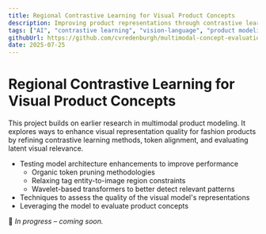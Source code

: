 ```yaml
---
title: Regional Contrastive Learning for Visual Product Concepts
description: Improving product representations through contrastive learning with optimized regional grounding. Then, the fine-grained product representations are leveraged for predicting customer sentiment and response.
tags: ["AI", "contrastive learning", "vision-language", "product modeling", "representation learning"]
githubUrl: https://github.com/cvredenburgh/multimodal-concept-evaluation
date: 2025-07-25
---
```


# Regional Contrastive Learning for Visual Product Concepts

This project builds on earlier research in multimodal product modeling. It explores ways to enhance visual representation quality for fashion products by refining contrastive learning methods, token alignment, and evaluating latent visual relevance.

- Testing model architecture enhancements to improve performance
  - Organic token pruning methodologies
  - Relaxing tag entity-to-image region constraints
  - Wavelet-based transformers to better detect relevant patterns
- Techniques to assess the quality of the visual model's representations
- Leveraging the model to evaluate product concepts

🚧 *In progress – coming soon.*